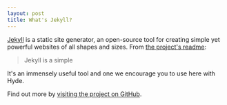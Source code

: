 ```yaml
---
layout: post
title: What's Jekyll?
---
```


[Jekyll](http://jekyllrb.com) is a static site generator, an open-source tool for creating simple yet powerful websites of all shapes and sizes. From [the project's readme](https://github.com/mojombo/jekyll/blob/master/README.markdown):

  > Jekyll is a simple

It's an immensely useful tool and one we encourage you to use here with Hyde.

Find out more by [visiting the project on GitHub](https://github.com/mojombo/jekyll).